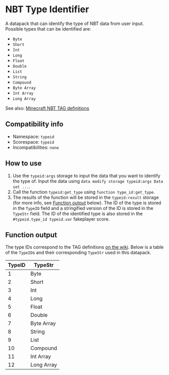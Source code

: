 # NBT Type Identifier
A datapack that can identify the type of NBT data from user input.  
Possible types that can be identified are:
- `Byte`
- `Short`
- `Int`
- `Long`
- `Float`
- `Double`
- `List`
- `String`
- `Compound`
- `Byte Array`
- `Int Array`
- `Long Array`

See also: [Minecraft NBT TAG definitions][1]

## Compatibility info
- Namespace: `typeid`
- Scorespace: `typeid`
- Incompatibilities: `none`

## How to use
1. Use the `typeid:args` storage to input the data that you want to identify the type of. Input the data using `data modify storage typeid:args Data set ...`.
2. Call the function `typeid:get_type` using `function type_id:get_type`.
3. The results of the function will be stored in the `typeid:result` storage (for more info, see [Function output](#Function_output) below). The ID of the type is stored in the `TypeID` field and a stringified version of the ID is stored in the `TypeStr` field. The ID of the identified type is also stored in the `#typeid.type_id typeid.var` fakeplayer score.

<a name="Function_output"/>  

## Function output
The type IDs correspond to the TAG definitions [on the wiki][1]. Below is a table of the `TypeID`s and their corresponding `TypeStr` used in this datapack.

| TypeID | TypeStr |
|----|-------------|
| 1  | Byte        |
| 2  | Short       |
| 3  | Int         |
| 4  | Long        |
| 5  | Float       |
| 6  | Double      |
| 7  | Byte Array  |
| 8  | String      |
| 9  | List        |
| 10 | Compound    |
| 11 | Int Array   |
| 12 | Long Array  |



[1]: https://minecraft.gamepedia.com/NBT_format#TAG_definition
